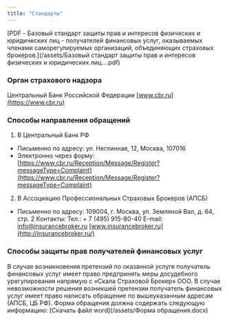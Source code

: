 ```yaml
---
title: "Стандарты"
---
```


[PDF - Базовый стандарт защиты прав и интересов физических и юридических лиц -
получателей финансовых услуг, оказываемых членами саморегулируемых
организаций, объединяющих страховых брокеров.](/assets/Базовый стандарт защиты прав и интересов физических и юридических лиц....pdf)

### Орган страхового надзора
Центральный Банк Российской Федерации
[www.cbr.ru](https://www.cbr.ru)

### Способы направления обращений
1. В Центральный Банк РФ
- Письменно по адресу: ул. Неглинная, 12, Москва, 107016
- Электронно через форму:
[https://www.cbr.ru/Reception/Message/Register?messageType=Complaint](https://www.cbr.ru/Reception/Message/Register?messageType=Complaint)
2. В Ассоциацию Профессиональных Страховых Брокеров (АПСБ)
- Письменно по адресу: 109004, г. Москва, ул. Земляной Вал, д. 64, стр. 2
Контакты:
Тел.: + 7 (495) 915-80-40
E-mail:  info@insurancebroker.ru
[www.insurancebroker.ru](http://insurancebroker.ru/)

### Способы защиты прав получателей финансовых услуг
В случае возникновения претензий по оказанной услуге получатель финансовых услуг
имеет право предпринять меры досудебного урегулирования напрямую с «Скала
Страховой Брокер» ООО. В случае невозможности решения возникшей претензии
получатель финансовых услуг имеет право написать обращение по вышеуказанным
адресам (АПСБ, ЦБ РФ).
Форма обращения должна содержать следующую информацию:
[Скачать файл word](/assets/Форма обращения.docx)
